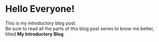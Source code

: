 # Hello Everyone!
This is my *introductory* blog post. <br>
Be sure to read all the parts of this blog post series to know me better, <br>
titled **My Introductory Blog**.